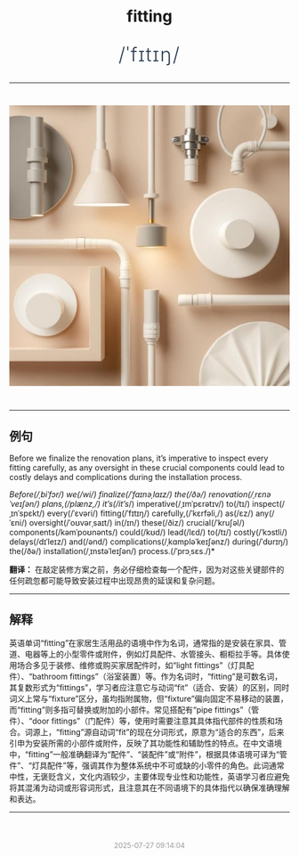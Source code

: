<div align="center">

# fitting

<div style="margin: 30px 0;">
<h1 style="font-size: 2.5em; font-weight: 300; letter-spacing: 2px; margin: 0; color: #2c3e50;">
/ˈfɪtɪŋ/
</h1>
</div>

</div>

---

<div align="center" style="margin: 40px 0;">

![fitting](images/fitting.png)

</div>

---

## 例句

Before we finalize the renovation plans, it’s imperative to inspect every fitting carefully, as any oversight in these crucial components could lead to costly delays and complications during the installation process.

*Before(/ˌbiˈfɔr/) we(/wi/) finalize(/ˈfaɪnəˌlaɪz/) the(/ðə/) renovation(/ˌrɛnəˈveɪʃən/) plans,(/plænz,/) it’s(/it’s*/) imperative(/ˌɪmˈpɛrətɪv/) to(/tɪ/) inspect(/ˌɪnˈspɛkt/) every(/ˈɛvəri/) fitting(/ˈfɪtɪŋ/) carefully,(/ˈkɛrfəli,/) as(/ɛz/) any(/ˈɛni/) oversight(/ˈoʊvərˌsaɪt/) in(/ɪn/) these(/ðiz/) crucial(/ˈkruʃəl/) components(/kəmˈpoʊnənts/) could(/kʊd/) lead(/lɛd/) to(/tɪ/) costly(/ˈkɔstli/) delays(/dɪˈleɪz/) and(/ənd/) complications(/ˌkɑmpləˈkeɪʃənz/) during(/ˈdʊrɪŋ/) the(/ðə/) installation(/ˌɪnstəˈleɪʃən/) process.(/ˈprɔˌsɛs./)*

**翻译：** 在敲定装修方案之前，务必仔细检查每一个配件，因为对这些关键部件的任何疏忽都可能导致安装过程中出现昂贵的延误和复杂问题。

---

## 解释

英语单词“fitting”在家居生活用品的语境中作为名词，通常指的是安装在家具、管道、电器等上的小型零件或附件，例如灯具配件、水管接头、橱柜拉手等。具体使用场合多见于装修、维修或购买家居配件时，如“light fittings”（灯具配件）、“bathroom fittings”（浴室装置）等。作为名词时，“fitting”是可数名词，其复数形式为“fittings”，学习者应注意它与动词“fit”（适合、安装）的区别，同时词义上常与“fixture”区分，虽均指附属物，但“fixture”偏向固定不易移动的装置，而“fitting”则多指可替换或附加的小部件。常见搭配有“pipe fittings”（管件）、“door fittings”（门配件）等，使用时需要注意其具体指代部件的性质和场合。词源上，“fitting”源自动词“fit”的现在分词形式，原意为“适合的东西”，后来引申为安装所需的小部件或附件，反映了其功能性和辅助性的特点。在中文语境中，“fitting”一般准确翻译为“配件”、“装配件”或“附件”，根据具体语境可译为“管件”、“灯具配件”等，强调其作为整体系统中不可或缺的小零件的角色。此词通常中性，无褒贬含义，文化内涵较少，主要体现专业性和功能性，英语学习者应避免将其混淆为动词或形容词形式，且注意其在不同语境下的具体指代以确保准确理解和表达。


---

<div align="center" style="margin-top: 50px;">
<small style="color: #999; font-size: 0.9em;">2025-07-27 09:14:04</small>
</div>
